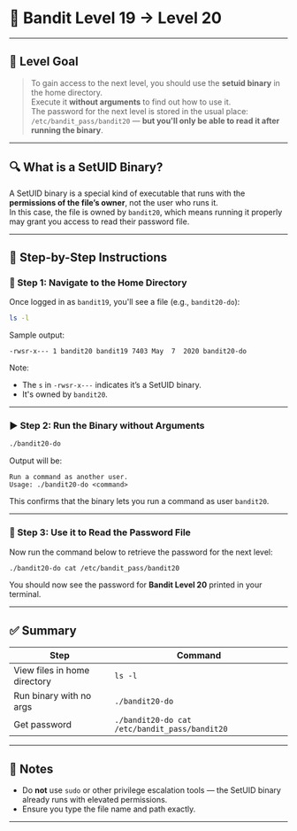 # 🏴 Bandit Level 19 → Level 20

---

## 🎯 Level Goal

> To gain access to the next level, you should use the **setuid binary** in the home directory.  
> Execute it **without arguments** to find out how to use it.  
> The password for the next level is stored in the usual place:  
> `/etc/bandit_pass/bandit20` — **but you'll only be able to read it after running the binary**.

---

## 🔍 What is a SetUID Binary?

A SetUID binary is a special kind of executable that runs with the **permissions of the file’s owner**, not the user who runs it.  
In this case, the file is owned by `bandit20`, which means running it properly may grant you access to read their password file.

---

## 🧭 Step-by-Step Instructions

### 📁 Step 1: Navigate to the Home Directory

Once logged in as `bandit19`, you'll see a file (e.g., `bandit20-do`):

```bash
ls -l
```

Sample output:
```text
-rwsr-x--- 1 bandit20 bandit19 7403 May  7  2020 bandit20-do
```

Note:
- The `s` in `-rwsr-x---` indicates it’s a SetUID binary.
- It's owned by `bandit20`.

---

### ▶️ Step 2: Run the Binary without Arguments

```bash
./bandit20-do
```

Output will be:
```text
Run a command as another user.
Usage: ./bandit20-do <command>
```

This confirms that the binary lets you run a command as user `bandit20`.

---

### 🔑 Step 3: Use it to Read the Password File

Now run the command below to retrieve the password for the next level:

```bash
./bandit20-do cat /etc/bandit_pass/bandit20
```

You should now see the password for **Bandit Level 20** printed in your terminal.

---

## ✅ Summary

| Step | Command |
|------|---------|
| View files in home directory | `ls -l` |
| Run binary with no args | `./bandit20-do` |
| Get password | `./bandit20-do cat /etc/bandit_pass/bandit20` |

---

## 🧠 Notes

- Do **not** use `sudo` or other privilege escalation tools — the SetUID binary already runs with elevated permissions.
- Ensure you type the file name and path exactly.

---
